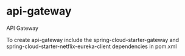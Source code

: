 # api-gateway
API Gateway

To create api-gateway include the spring-cloud-starter-gateway and spring-cloud-starter-netflix-eureka-client dependencies in pom.xml
		
